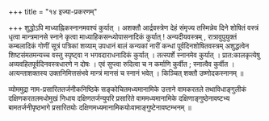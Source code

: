 +++
title = "१४ इज्या-प्रकरणम्"

+++
शुद्धोऽपि माध्याह्निकस्नानमवश्यं कुर्यात् । अशक्तौ आर्द्रवस्त्रेण देहं संमृज्य तस्मिन्नेव दिने शोषितं वस्त्रं धृत्वा मान्त्रमानसे स्नाने कृत्वा माध्याहिकसन्ध्योपासनादिकं कुर्यात् ! 
अन्यदीयवस्त्रम् , रात्रावुपुयुक्तं कम्बलादिकं गोणीं सूत्रं पत्रिकां शय्याम् उपधानं बालं कन्यकां नारीं कन्धां पूर्वदिनशोषितवस्त्रम् अशुद्धत्वेन शिष्टसंमतमन्यच्च वस्तु स्पृष्ट्वा न भगवदाराधनादिकं कुर्यात् । 
तत्स्पर्शे स्नानमेव कुर्यात् । 
प्रात:कालकृत्येषु अव्यवहितपूर्वदिनवस्त्रधारणे न दोषः । 
एवं सुप्त्वा रुदित्वा च न कर्माणि कुर्वीत ; स्नात्वैव कुर्वीत । 
अत्यन्ताशक्तस्य उक्तनिमित्तसंभवे मान्त्रं मानसं च स्नानं भवेत् ।
 किञ्चित् शक्तौ उष्णोदकस्नानम् ॥

व्योममुद्रा नाम-प्रसारिततर्जनीकनिष्ठिके सङ्कोचितमध्यमानामिके उत्ताने वामकरतले तथाविधाङ्गुलीकं दक्षिणकरतलमधोमुखं निधाय दक्षिणतर्जन्युपरि प्रसारिते वाममध्यमानामिके दक्षिणाङ्गुष्ठेनावष्टभ्य बामतर्जनीपृष्ठभागे प्रसारितयोः दक्षिणमध्यमानामिकयोःवामाङ्गुष्टेनावष्टम्भनम् ॥